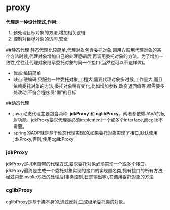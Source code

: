 # proxy

**代理是一种设计模式,作用:**
1. 预处理目标对象的方法,增加相关逻辑
2. 控制对目标对象的访问,安全

##静态代理
静态代理比较简单,代理对象包含委托对象,调用方调用代理对象的某个方法时候,代理对象增加自己的处理逻辑后,再调用委托对象的方法。为了增加一致性,往往让代理对象继承委托对象的同一个接口(当然也可以不这样做)。
- 优点:编码简单
- 缺点:硬编码,只服务一种委托对象,工程大,需要代理对象多时候,工作量大,而且依赖委托对象的方法,委托对象稍有变化,比如增加参数,改变返回值等,都需要多处改动,不符合程序员"懒"的目标

##动态代理
* java 动态代理主要包含两种: **jdkProxy** 和 **cglibProxy**。两者都依赖JAVA的反射功能。jdkProxy要求代理类必须implement一个或多个interface,而cglib不需要。
* spring的AOP就是基于动态代理实现的,如果委托对象实现了接口,默认使用jdkProxy,否则,使用cglibProxy

### jdkProxy
jdkProxy是JDK自带的代理方式,要求委托对象必须实现一个或多个接口。jdkProxy最终是生成一个委托对象实现的接口的实现匿名类,拥有接口的所有方法,经过内部invoke方法的处理后(事务控制,日志输出等),在调用委托对象的方法


### cglibProxy
cglibProxy是基于类本身的,通过反射,生成继承委托类的对象。
